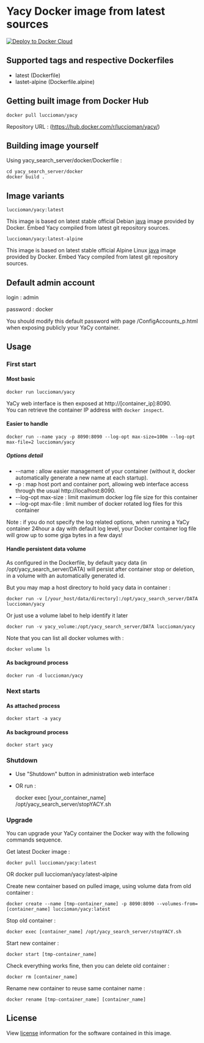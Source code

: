 # Yacy Docker image from latest sources

[![Deploy to Docker Cloud](https://files.cloud.docker.com/images/deploy-to-dockercloud.svg)](https://cloud.docker.com/stack/deploy/?repo=https://github.com/luccioman/yacy_search_server/tree/docker/docker)

## Supported tags and respective Dockerfiles

* latest (Dockerfile)
* lastet-alpine (Dockerfile.alpine)

## Getting built image from Docker Hub

	docker pull luccioman/yacy
	
Repository URL : (https://hub.docker.com/r/luccioman/yacy/)

## Building image yourself

Using yacy_search_server/docker/Dockerfile :

	cd yacy_search_server/docker
	docker build .
	
## Image variants

`luccioman/yacy:latest`

This image is based on latest stable official Debian [java](https://hub.docker.com/_/java/) image provided by Docker. Embed Yacy compiled from latest git repository sources.

`luccioman/yacy:latest-alpine`

This image is based on latest stable official Alpine Linux [java](https://hub.docker.com/_/java/) image provided by Docker. Embed Yacy compiled from latest git repository sources.
	
## Default admin account

login : admin

password : docker

You should modify this default password with page /ConfigAccounts_p.html when exposing publicly your YaCy container.

## Usage

### First start

#### Most basic

	docker run luccioman/yacy

YaCy web interface is then exposed at http://[container_ip]:8090.	
You can retrieve the container IP address with `docker inspect`.

#### Easier to handle

	docker run --name yacy -p 8090:8090 --log-opt max-size=100m --log-opt max-file=2 luccioman/yacy
	
##### Options detail
	
* --name : allow easier management of your container (without it, docker automatically generate a new name at each startup).
* -p : map host port and container port, allowing web interface access through the usual http://localhost:8090.
* --log-opt max-size : limit maximum docker log file size for this container
* --log-opt max-file : limit number of docker rotated log files for this container

Note : if you do not specify the log related options, when running a YaCy container 24hour a day with default log level, your Docker container log file will grow up to some giga bytes in a few days!

#### Handle persistent data volume

As configured in the Dockerfile, by default yacy data (in /opt/yacy_search_server/DATA) will persist after container stop or deletion, in a volume with an automatically generated id.

But you may map a host directory to hold yacy data in container :

	docker run -v [/your_host/data/directory]:/opt/yacy_search_server/DATA luccioman/yacy
	
Or just use a volume label to help identify it later

	docker run -v yacy_volume:/opt/yacy_search_server/DATA luccioman/yacy

Note that you can list all docker volumes with :

	docker volume ls

#### As background process

	docker run -d luccioman/yacy

### Next starts

#### As attached process

	docker start -a yacy
	
#### As background process

	docker start yacy

### Shutdown

* Use "Shutdown" button in administration web interface
* OR run :

	docker exec [your_container_name] /opt/yacy_search_server/stopYACY.sh
	
### Upgrade

You can upgrade your YaCy container the Docker way with the following commands sequence.

Get latest Docker image :

	docker pull luccioman/yacy:latest
OR 
	docker pull luccioman/yacy:latest-alpine
	
Create new container based on pulled image, using volume data from old container :
	
	docker create --name [tmp-container_name] -p 8090:8090 --volumes-from=[container_name] luccioman/yacy:latest
	
Stop old container :

	docker exec [container_name] /opt/yacy_search_server/stopYACY.sh
	

Start new container :

	docker start [tmp-container_name]
	
Check everything works fine, then you can delete old container :
	
	docker rm [container_name]
	
Rename new container to reuse same container name :

	docker rename [tmp-container_name] [container_name]

## License

View [license](https://github.com/yacy/yacy_search_server/blob/master/COPYRIGHT) information for the software contained in this image.